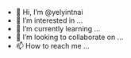 - 👋 Hi, I’m @yelyintnai
- 👀 I’m interested in ...
- 🌱 I’m currently learning ...
- 💞️ I’m looking to collaborate on ...
- 📫 How to reach me ...

<!---
yelyintnai/yelyintnai is a ✨ special ✨ repository because its `README.md` (this file) appears on your GitHub profile.
You can click the Preview link to take a look at your changes.
--->
